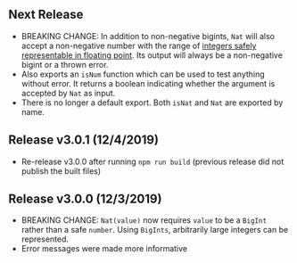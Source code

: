 ## Next Release

* BREAKING CHANGE: In addition to non-negative bigints, `Nat` will also accept a
  non-negative number with the range of
  [integers safely representable in floating point](https://tc39.es/ecma262/#sec-number.issafeinteger).
  Its output will always be a non-negative bigint or a thrown error.
* Also exports an `isNum` function which can be used to test anything without
  error. It returns a boolean indicating whether the argument is accepted by
  `Nat` as input.
* There is no longer a default export. Both `isNat` and `Nat` are exported
  by name.

## Release v3.0.1 (12/4/2019)

* Re-release v3.0.0 after running `npm run build` (previous release
  did not publish the built files)

## Release v3.0.0 (12/3/2019)

* BREAKING CHANGE: `Nat(value)` now requires `value` to be a `BigInt`
  rather than a safe `number`. Using `BigInts`, arbitrarily large
  integers can be represented.
* Error messages were made more informative
